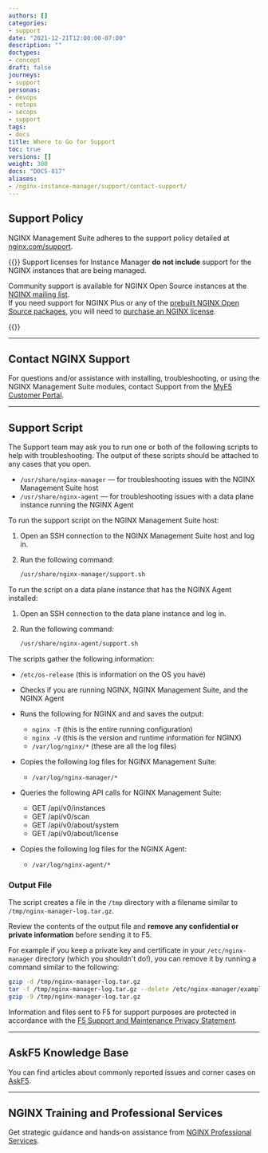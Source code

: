 ```yaml
---
authors: []
categories:
- support
date: "2021-12-21T12:00:00-07:00"
description: ""
doctypes:
- concept
draft: false
journeys:
- support
personas:
- devops
- netops
- secops
- support
tags:
- docs
title: Where to Go for Support
toc: true
versions: []
weight: 300
docs: "DOCS-817"
aliases:
- /nginx-instance-manager/support/contact-support/
---
```

 
## Support Policy

NGINX Management Suite adheres to the support policy detailed at [nginx.com/support](https://nginx.com/support).

{{<important>}}
Support licenses for Instance Manager **do not include** support for the NGINX instances that are being managed.  

Community support is available for NGINX Open Source instances at the [NGINX mailing list](http://mailman.nginx.org/mailman/listinfo).  
If you need support for NGINX Plus or any of the [prebuilt NGINX Open Source packages](https://nginx.org/en/linux_packages.html), you will need to [purchase an NGINX license](https://www.nginx.com/purchase-nginx/).

{{</important>}}

---

## Contact NGINX Support

For questions and/or assistance with installing, troubleshooting, or using the NGINX Management Suite modules, contact Support from the [MyF5 Customer Portal](https://account.f5.com/myf5).

---

## Support Script

The Support team may ask you to run one or both of the following scripts to help with troubleshooting. The output of these scripts should be attached to any cases that you open.

- `/usr/share/nginx-manager` — for troubleshooting issues with the NGINX Management Suite host
- `/usr/share/nginx-agent` — for troubleshooting issues with a data plane instance running the NGINX Agent

To run the support script on the NGINX Management Suite host:

1. Open an SSH connection to the NGINX Management Suite host and log in.
2. Run the following command:

    ```bash
    /usr/share/nginx-manager/support.sh
    ```

To run the script on a data plane instance that has the NGINX Agent installed:

1. Open an SSH connection to the data plane instance and log in.
2. Run the following command:

    ```bash
    /usr/share/nginx-agent/support.sh
    ```

The scripts gather the following information:

- `/etc/os-release` (this is information on the OS you have)
- Checks if you are running NGINX, NGINX Management Suite, and the NGINX Agent
- Runs the following for NGINX and and saves the output:
  - `nginx -T` (this is the entire running configuration)
  - `nginx -V` (this is the version and runtime information for NGINX)
  - `/var/log/nginx/*` (these are all the log files)

- Copies the following log files for NGINX Management Suite:
  - `/var/log/nginx-manager/*`

- Queries the following API calls for NGINX Management Suite:

  - GET /api/v0/instances
  - GET /api/v0/scan
  - GET /api/v0/about/system
  - GET /api/v0/about/license

- Copies the following log files for the NGINX Agent:
  - `/var/log/nginx-agent/*`

### Output File

The script creates a file in the `/tmp` directory with a filename similar to `/tmp/nginx-manager-log.tar.gz`.

Review the contents of the output file and **remove any confidential or private information** before sending it to F5.

For example if you keep a private key and certificate in your `/etc/nginx-manager` directory (which you shouldn't do!), you can remove it by running a command similar to the following:

```bash
gzip -d /tmp/nginx-manager-log.tar.gz
tar -f /tmp/nginx-manager-log.tar.gz --delete /etc/nginx-manager/example.key --delete /etc/nginx-manager/example.crt
gzip -9 /tmp/nginx-manager-log.tar.gz
```

Information and files sent to F5 for support purposes are protected in accordance with the [F5 Support and Maintenance Privacy Statement](https://www.f5.com/company/policies/support-and-maintenance-privacy-statement).

---
## AskF5 Knowledge Base

You can find articles about commonly reported issues and corner cases on [AskF5](https://support.f5.com/csp/knowledge-center/software/NGINX?module=NGINX%20Instance%20Manager).

---

## NGINX Training and Professional Services

Get strategic guidance and hands‑on assistance from [NGINX Professional Services](https://www.nginx.com/services/#package_detail_section).
